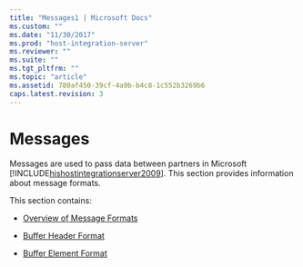 ```yaml
---
title: "Messages1 | Microsoft Docs"
ms.custom: ""
ms.date: "11/30/2017"
ms.prod: "host-integration-server"
ms.reviewer: ""
ms.suite: ""
ms.tgt_pltfrm: ""
ms.topic: "article"
ms.assetid: 780af450-39cf-4a9b-b4c8-1c552b3269b6
caps.latest.revision: 3
---
```

# Messages
Messages are used to pass data between partners in Microsoft [!INCLUDE[hishostintegrationserver2009](../includes/hishostintegrationserver2009-md.md)]. This section provides information about message formats.  
  
 This section contains:  
  
-   [Overview of Message Formats](../HIS2010/overview-of-message-formats2.md)  
  
-   [Buffer Header Format](../HIS2010/buffer-header-format2.md)  
  
-   [Buffer Element Format](../HIS2010/buffer-element-format1.md)